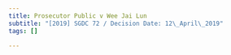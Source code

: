 ```yaml
---
title: Prosecutor Public v Wee Jai Lun
subtitle: "[2019] SGDC 72 / Decision Date: 12\_April\_2019"
tags: []

---
```

